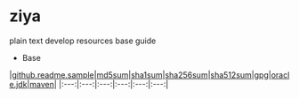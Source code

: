 # ziya
plain text develop resources base guide

* Base


|[github.readme.sample](/Base/github.readme.md.sample)|[md5sum](/Base/md5sum)|[sha1sum](/Base/sha1sum)|[sha256sum](/Base/sha256sum)|[sha512sum](/Base/sha512sum)|[gpg](/Base/gpg)|[oracle.jdk](/Base/oracle.jdk)|[maven](/Base/maven)|
|:---:|:---:|:---:|:---:|:---:|:---:|


